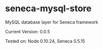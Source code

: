 seneca-mysql-store
==================

MySQL database layer for Seneca framework



Current Version: 0.0.5

Tested on: Node 0.10.24, Seneca 0.5.15

